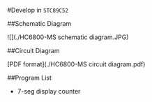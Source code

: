 #Develop in `STC89C52`

##Schematic Diagram

![](./HC6800-MS schematic diagram.JPG)

##Circuit Diagram

[PDF format](./HC6800-MS circuit diagram.pdf)

##Program List

* 7-seg display counter
